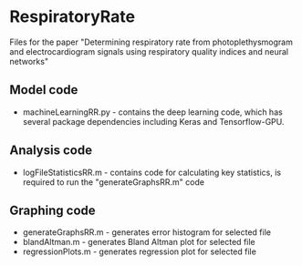 # RespiratoryRate
Files for the paper "Determining respiratory rate from photoplethysmogram and electrocardiogram signals using respiratory quality indices and neural networks"

## Model code
* machineLearningRR.py - contains the deep learning code, which has several package dependencies including Keras and Tensorflow-GPU.

## Analysis code
* logFileStatisticsRR.m - contains code for calculating key statistics, is required to run the "generateGraphsRR.m" code

## Graphing code
* generateGraphsRR.m - generates error histogram for selected file
* blandAltman.m - generates Bland Altman plot for selected file
* regressionPlots.m - generates regression plot for selected file
